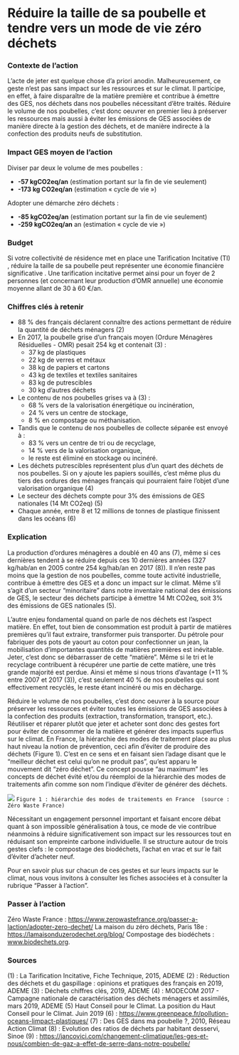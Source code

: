 # Réduire la taille de sa poubelle et tendre vers un mode de vie zéro déchets


### Contexte de l’action
L’acte de jeter est quelque chose d’a priori anodin. Malheureusement, ce geste n’est pas sans impact sur les ressources et sur le climat. Il participe, en effet, à faire disparaître de la matière première et contribue à émettre des GES, nos déchets dans nos poubelles nécessitant d’être traités. Réduire le volume de nos poubelles, c’est donc oeuvrer en premier lieu à préserver les ressources mais aussi à éviter les émissions de GES associées de manière directe à la gestion des déchets, et de manière indirecte à la confection des produits neufs de substitution.

### Impact GES moyen de l’action
Diviser par deux le volume de mes poubelles :
- **-57 kgCO2eq/an** (estimation portant sur la fin de vie seulement)  
- **-173 kg CO2eq/an** (estimation « cycle de vie »)

Adopter une démarche zéro déchets : 
- **-85 kgCO2eq/an** (estimation portant sur la fin de vie seulement)
- **-259 kgCO2eq/an** an (estimation « cycle de vie »)

### Budget
Si votre collectivité de résidence met en place une Tarification Incitative (TI) , réduire la taille de sa poubelle peut représenter une économie financière significative . Une tarification incitative permet ainsi pour un foyer de 2 personnes (et concernant leur production d’OMR annuelle) une économie moyenne allant de 30 à 60 €/an.

### Chiffres clés à retenir
- 88 % des français déclarent connaître des actions permettant de réduire la quantité de déchets ménagers (2)
- En 2017, la poubelle grise d’un français moyen (Ordure Ménagères Résiduelles - OMR) pesait 254 kg et contenait (3) : 
	- 37 kg de plastiques
	- 22 kg de verres et métaux
	- 38 kg de papiers et cartons
	- 43 kg de textiles et textiles sanitaires
	- 83 kg de putrescibles
	- 30 kg d’autres déchets 
- Le contenu de nos poubelles grises va à (3) :
	- 68 % vers de la valorisation énergétique ou incinération, 
	- 24 % vers un centre de stockage, 
	- 8 % en compostage ou méthanisation.
- Tandis que le contenu de nos poubelles de collecte séparée est envoyé à : 
	- 83 % vers un centre de tri ou de recyclage,
	- 14 % vers de la valorisation organique, 
	- le reste est éliminé en stockage ou incinéré.
- Les déchets putrescibles représentent plus d’un quart des déchets de nos poubelles. Si on y ajoute les papiers souillés, c’est même plus du tiers des ordures des ménages français qui pourraient faire l’objet d’une valorisation organique (4)
- Le secteur des déchets compte pour 3% des émissions de GES nationales (14 Mt CO2eq) (5)
- Chaque année, entre 8 et 12 millions de tonnes de plastique finissent dans les océans (6)

### Explication
La production d’ordures ménagères a doublé en 40 ans (7), même si ces dernières tendent à se réduire depuis ces 10 dernières années (327 kg/hab/an en 2005 contre 254 kg/hab/an en 2017 (8)). Il n’en reste pas moins que la gestion de nos poubelles, comme toute activité industrielle, contribue à émettre des GES et a donc un impact sur le climat. Même s’il s’agit d’un secteur “minoritaire” dans notre inventaire national des émissions de GES, le secteur des déchets participe à émettre 14 Mt CO2eq, soit 3% des émissions de GES nationales (5).

L’autre enjeu fondamental quand on parle de nos déchets est l’aspect matière. En effet, tout bien de consommation est produit à partir de matières premières qu’il faut extraire, transformer puis transporter. Du pétrole pour fabriquer des pots de yaourt au coton pour confectionner un jean, la mobilisation d’importantes quantités de matières premières est inévitable. Jeter, c’est donc se débarrasser de cette “matière”. Même si le tri et le recyclage contribuent à récupérer une partie de cette matière, une très grande majorité est perdue. Ainsi et même si nous trions d’avantage (+11 % entre 2007 et 2017 (3)), c’est seulement 40 % de nos poubelles qui sont effectivement recyclés, le reste étant incinéré ou mis en décharge.

Réduire le volume de nos poubelles, c’est donc oeuvrer à la source pour préserver les ressources et éviter toutes les émissions de GES associées à la confection des produits (extraction, transformation, transport, etc.). Réutiliser et réparer plutôt que jeter et acheter sont donc des gestes fort pour éviter de consommer de la matière et générer des impacts superflus sur le climat. En France, la hiérarchie des modes de traitement place au plus haut niveau la notion de prévention, ceci afin d’éviter de produire des déchets (Figure 1). C’est en ce sens et en faisant sien l’adage disant que le “meilleur déchet est celui qu’on ne produit pas”, qu’est apparu le mouvement dit “zéro déchet”. Ce concept pousse “au maximum” les concepts de déchet évité et/ou du réemploi de la hiérarchie des modes de traitements afin comme son nom l’indique d’éviter de générer des déchets. 

![](https://www.associationbilancarbone.fr/wp-content/uploads/2020/12/zero-dechets-fig1.png)
```Figure 1 : hiérarchie des modes de traitements en France  (source : Zéro Waste France)```

Nécessitant un engagement personnel important et faisant encore débat quant à son impossible généralisation à tous, ce mode de vie contribue néanmoins à réduire significativement son impact sur les ressources tout en réduisant son empreinte carbone individuelle. Il se structure autour de trois gestes clefs : le compostage des biodéchets, l’achat en vrac et sur le fait d’éviter d’acheter neuf.

Pour en savoir plus sur chacun de ces gestes et sur leurs impacts sur le climat, nous vous invitons à consulter les fiches associées et à consulter la rubrique “Passer à l’action”.

### Passer à l’action
Zéro Waste France : https://www.zerowastefrance.org/passer-a-laction/adopter-zero-dechet/
La maison du zéro déchets, Paris 18e : https://lamaisonduzerodechet.org/blog/ 
Compostage des biodéchets : www.biodechets.org.

### Sources
(1) : La Tarification Incitative, Fiche Technique, 2015, ADEME
(2) :  Réduction des déchets et du gaspillage : opinions et pratiques des français en 2019, ADEME
(3) : Déchets chiffres clés, 2019, ADEME
(4) : MODECOM 2017 - Campagne nationale de caractérisation des déchets ménagers et assimilés, mars 2019, ADEME
(5) Haut Conseil pour le Climat. La position du Haut Conseil pour le Climat. Juin 2019
(6) : https://www.greenpeace.fr/pollution-oceans-limpact-plastiques/ 
(7) : Des GES dans ma poubelle ?, 2010, Réseau Action Climat
(8) : Evolution des ratios de déchets par habitant desservi, Sinoe 
(9) : https://jancovici.com/changement-climatique/les-ges-et-nous/combien-de-gaz-a-effet-de-serre-dans-notre-poubelle/

